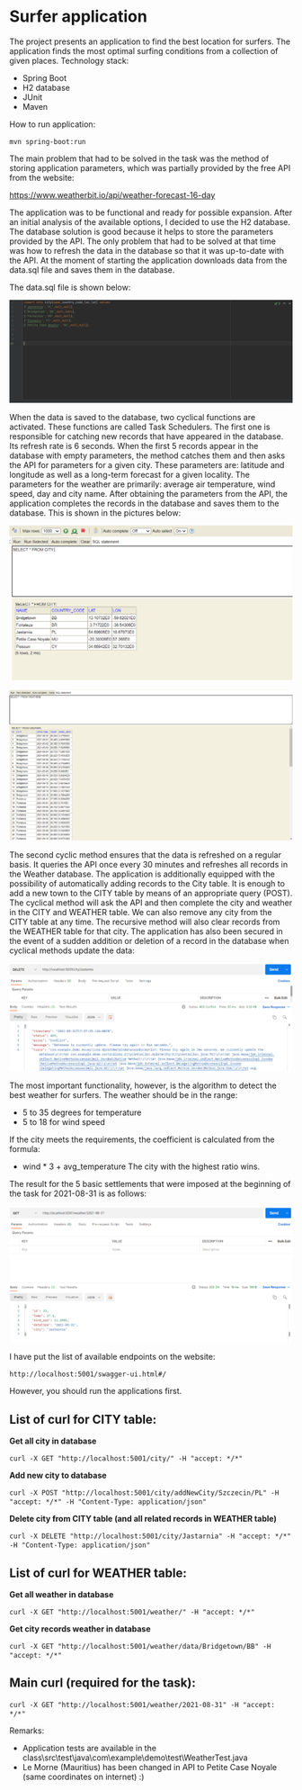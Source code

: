 # Surfer application

The project presents an application to find the best location for surfers. The application finds the most optimal surfing conditions from a collection of given places. 
Technology stack:
- Spring Boot
- H2 database
- JUnit
- Maven 

How to run application:
```
mvn spring-boot:run
```

The main problem that had to be solved in the task was the method of storing application parameters, which was partially provided by the free API from the website:

https://www.weatherbit.io/api/weather-forecast-16-day

The application was to be functional and ready for possible expansion. After an initial analysis of the available options, I decided to use the H2 database. The database solution is good because it helps to store the parameters provided by the API. The only problem that had to be solved at that time was how to refresh the data in the database so that it was up-to-date with the API. At the moment of starting the application downloads data from the data.sql file and saves them in the database.

The data.sql file is shown below:

![](backend/photo/dataSQL.PNG)

When the data is saved to the database, two cyclical functions are activated. These functions are called Task Schedulers. The first one is responsible for catching new records that have appeared in the database. Its refresh rate is 6 seconds. When the first 5 records appear in the database with empty parameters, the method catches them and then asks the API for parameters for a given city. These parameters are: latitude and longitude as well as a long-term forecast for a given locality. The parameters for the weather are primarily: average air temperature, wind speed, day and city name. After obtaining the parameters from the API, the application completes the records in the database and saves them to the database. This is shown in the pictures below:

![](backend/photo/beginCityTable.PNG)

![](backend/photo/beginWeatherTable.PNG)

The second cyclic method ensures that the data is refreshed on a regular basis. It queries the API once every 30 minutes and refreshes all records in the Weather database. The application is additionally equipped with the possibility of automatically adding records to the City table. It is enough to add a new town to the CITY table by means of an appropriate query (POST). The cyclical method will ask the API and then complete the city and weather in the CITY and WEATHER table. We can also remove any city from the CITY table at any time. The recursive method will also clear records from the WEATHER table for that city. The application has also been secured in the event of a sudden addition or deletion of a record in the database when cyclical methods update the data:

![](backend/photo/deleteItemWhenUpdateDb.PNG)

The most important functionality, however, is the algorithm to detect the best weather for surfers. The weather should be in the range:
- 5 to 35 degrees for temperature
- 5 to 18 for wind speed

If the city meets the requirements, the coefficient is calculated from the formula:
- wind * 3 + avg_temperature
The city with the highest ratio wins.

The result for the 5 basic settlements that were imposed at the beginning of the task for 2021-08-31 is as follows:

![](backend/photo/bestPlaceForSurfing.PNG)

I have put the list of available endpoints on the website:
```
http://localhost:5001/swagger-ui.html#/
```

However, you should run the applications first.

## List of curl for CITY table:

**Get all city in database**
```
curl -X GET "http://localhost:5001/city/" -H "accept: */*"
```
**Add new city to database**
```
curl -X POST "http://localhost:5001/city/addNewCity/Szczecin/PL" -H "accept: */*" -H "Content-Type: application/json" 
```
**Delete city from CITY table (and all related records in WEATHER table)**
```
curl -X DELETE "http://localhost:5001/city/Jastarnia" -H "accept: */*" -H "Content-Type: application/json" 
```

## List of curl for WEATHER table:

**Get all weather in database**
```
curl -X GET "http://localhost:5001/weather/" -H "accept: */*"
```

**Get city records weather in database**
```
curl -X GET "http://localhost:5001/weather/data/Bridgetown/BB" -H "accept: */*"
```
## Main curl (required for the task):
```
curl -X GET "http://localhost:5001/weather/2021-08-31" -H "accept: */*"
```

Remarks:
- Application tests are available in the class\src\test\java\com\example\demo\test\WeatherTest.java
- Le Morne (Mauritius) has been changed in API to Petite Case Noyale (same coordinates on internet) :)
